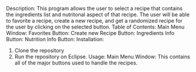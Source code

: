 Description: 
This program allows the user to select a recipe that contains the ingredients list and nutritonal aspect of that recipe. 
The user will be able to favorite a recipe, create a new recipe, and get a randomized recipe for the user by clicking on the selected button.
Table of Contents:
Main Menu Window:
Favorites Button:
Create new Recipe Button:
Ingredients Info Button:
Nutrition Info Button:
Installation:
1. Clone the repository
2. Run the repository on Eclipse.
Usage:
Main Menu Window: This contains all of the major buttons used to handle the recipes.
